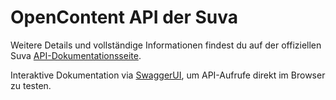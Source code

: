 # OpenContent API der Suva

Weitere Details und vollständige Informationen findest du auf der offiziellen Suva [API-Dokumentationsseite](https://www.suva.ch/de-ch/ueber-uns/services/api-schnittstellen/praevention).

Interaktive Dokumentation via [SwaggerUI](https://www.suva.ch/contentapi/), um API-Aufrufe direkt im Browser zu testen.
